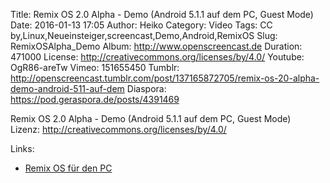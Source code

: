 Title: Remix OS 2.0 Alpha - Demo (Android 5.1.1 auf dem PC, Guest Mode)
Date: 2016-01-13 17:05
Author: Heiko
Category: Video
Tags: CC by,Linux,Neueinsteiger,screencast,Demo,Android,RemixOS
Slug: RemixOSAlpha_Demo
Album: http://www.openscreencast.de
Duration: 471000
License: http://creativecommons.org/licenses/by/4.0/
Youtube: OgR86-areTw
Vimeo: 151655450
Tumblr: http://openscreencast.tumblr.com/post/137165872705/remix-os-20-alpha-demo-android-511-auf-dem
Diaspora: https://pod.geraspora.de/posts/4391469

Remix OS 2.0 Alpha - Demo (Android 5.1.1 auf dem PC, Guest Mode)  
Lizenz: <http://creativecommons.org/licenses/by/4.0/>  
  

Links:

  * [Remix OS für den PC](http://www.jide.com/en/remixos-for-pc)

